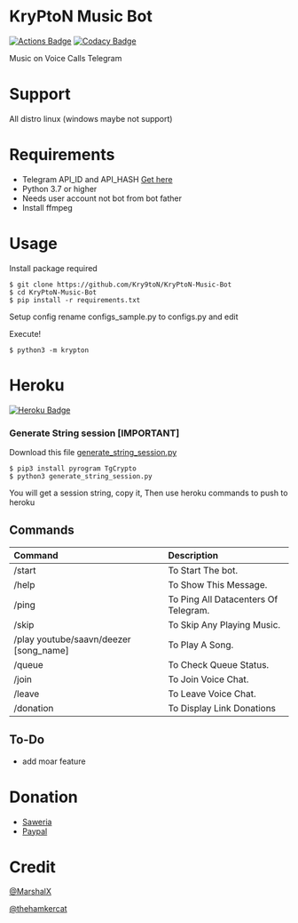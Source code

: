 # KryPtoN Music Bot

[![Actions Badge](https://img.shields.io/github/workflow/status/Kry9toN/KryPtoN-Music-Bot/PyCheck/master?label=Build&style=flat-square&logo=github-actions&logoColor=white&color=98CE00)](https://github.com/Kry9toN/KryPtoN-Music-Bot/actions)
[![Codacy Badge](https://app.codacy.com/project/badge/Grade/6275e97d871b45458235492edfa77745)](https://www.codacy.com/gh/Kry9toN/KryPtoN-Music-Bot/dashboard?utm_source=github.com&amp;utm_medium=referral&amp;utm_content=Kry9toN/KryPtoN-Music-Bot&amp;utm_campaign=Badge_Grade)

Music on Voice Calls Telegram

# Support
All distro linux (windows maybe not support)

# Requirements
- Telegram API_ID and API_HASH [Get here](https://my.telegram.org/apps)
- Python 3.7 or higher
- Needs user account not bot from bot father
- Install ffmpeg

# Usage
Install package required
```
$ git clone https://github.com/Kry9toN/KryPtoN-Music-Bot
$ cd KryPtoN-Music-Bot
$ pip install -r requirements.txt
```
Setup config
rename configs_sample.py to configs.py and edit

Execute!
```
$ python3 -m krypton
```

# Heroku 

[![Heroku Badge](https://www.herokucdn.com/deploy/button.svg)](https://heroku.com/deploy?template=https://github.com/Kry9toN/KryPtoN-Music-Bot/tree/master)

### Generate String session [IMPORTANT]
Download this file [generate_string_session.py](https://raw.githubusercontent.com/Kry9toN/KryPtoN-Music-Bot/master/generate_string_session.py)

```
$ pip3 install pyrogram TgCrypto
$ python3 generate_string_session.py
```
You will get a session string, copy it, Then use heroku commands to push to heroku

## Commands
Command | Description
:--- | :---
/start | To Start The bot.
/help | To Show This Message.
/ping | To Ping All Datacenters Of Telegram.
/skip | To Skip Any Playing Music.
/play youtube/saavn/deezer [song_name] | To Play A Song.
/queue | To Check Queue Status.
/join | To Join Voice Chat.
/leave | To Leave Voice Chat.
/donation | To Display Link Donations

## To-Do
- add moar feature

# Donation
- [Saweria](https://saweria.co/donate/Kry9toN)
- [Paypal](https://www.paypal.me/KomodoOS)

# Credit
[@MarshalX](https://github.com/MarshalX)

[@thehamkercat](https://github.com/thehamkercat)
